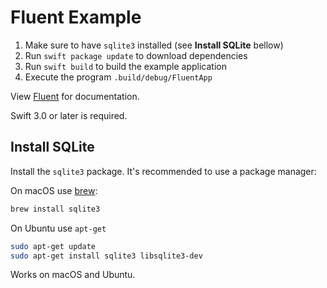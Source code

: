 # Fluent Example

1. Make sure to have `sqlite3` installed (see **Install SQLite** bellow)
2. Run `swift package update` to download dependencies
3. Run `swift build` to build the example application
4. Execute the program `.build/debug/FluentApp`

View [Fluent](https://github.com/vapor/fluent) for documentation.

Swift 3.0 or later is required.

## Install SQLite

Install the `sqlite3` package. It's recommended to use a package manager:

On macOS use [brew](http://brew.sh):

```sh
brew install sqlite3
```

On Ubuntu use `apt-get`

```sh
sudo apt-get update
sudo apt-get install sqlite3 libsqlite3-dev
```

Works on macOS and Ubuntu.
